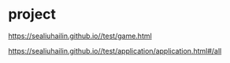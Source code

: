 # project
https://sealiuhailin.github.io//test/game.html

https://sealiuhailin.github.io//test/application/application.html#/all
